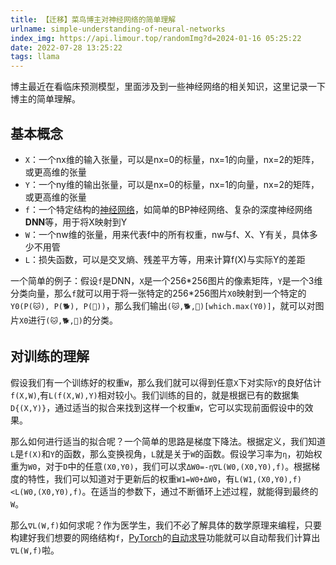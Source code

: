 ```yaml
---
title: 【迁移】菜鸟博主对神经网络的简单理解
urlname: simple-understanding-of-neural-networks
index_img: https://api.limour.top/randomImg?d=2024-01-16 05:25:22
date: 2022-07-28 13:25:22
tags: llama
---
```

博主最近在看临床预测模型，里面涉及到一些神经网络的相关知识，这里记录一下博主的简单理解。

## 基本概念

*   `X`：一个nx维的输入张量，可以是nx=0的标量，nx=1的向量，nx=2的矩阵，或更高维的张量
*   `Y`：一个ny维的输出张量，可以是nx=0的标量，nx=1的向量，nx=2的矩阵，或更高维的张量
*   `f`：一个特定结构的[神经网络](https://zhuanlan.zhihu.com/p/159305118)，如简单的BP神经网络、复杂的深度神经网络**DNN**等，用于将X映射到Y
*   `W`：一个nw维的张量，用来代表f中的所有权重，nw与f、X、Y有关，具体多少不用管
*   `L`：损失函数，可以是交叉熵、残差平方等，用来计算f(X)与实际Y的差距

一个简单的例子：假设`f`是DNN，`X`是一个256\*256图片的像素矩阵，`Y`是一个3维分类向量，那么`f`就可以用于将一张特定的256\*256图片`X0`映射到一个特定的`Y0(P(🐱), P(🐕), P(🐖))`，那么我们输出`(🐱,🐕,🐖)[which.max(Y0)]`，就可以对图片`X0`进行`(🐱,🐕,🐖)`的分类。

## 对训练的理解

假设我们有一个训练好的权重`W`，那么我们就可以得到任意`X`下对实际`Y`的良好估计`f(X,W)`,有`L(f(X,W),Y)`相对较小。我们训练的目的，就是根据已有的数据集`D{(X,Y)}`，通过适当的拟合来找到这样一个权重`W`，它可以实现前面假设中的效果。

那么如何进行适当的拟合呢？一个简单的思路是梯度下降法。根据定义，我们知道`L`是`f(X)`和`Y`的函数，那么变换视角，`L`就是关于`W`的函数。假设学习率为`η`，初始权重为`W0`，对于`D`中的任意`(X0,Y0)`，我们可以求`ΔW0=-η∇L(W0,(X0,Y0),f)`。根据梯度的特性，我们可以知道对于更新后的权重`W1=W0+ΔW0`，有`L(W1,(X0,Y0),f)<L(W0,(X0,Y0),f)`。在适当的参数下，通过不断循环上述过程，就能得到最终的`W`。

那么`∇L(W,f)`如何求呢？作为医学生，我们不必了解具体的数学原理来编程，只要构建好我们想要的网络结构`f`，[PyTorch](https://pytorch.org/)的[自动求导](https://pytorch.org/docs/stable/autograd.html)功能就可以自动帮我们计算出`∇L(W,f)`啦。
